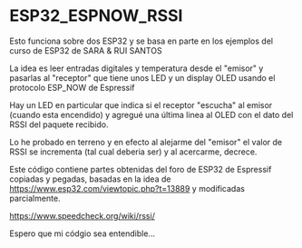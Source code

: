 # ESP32_ESPNOW_RSSI
Esto funciona sobre dos ESP32 y se basa en parte en los ejemplos del curso de ESP32 de SARA & RUI SANTOS

La idea es leer entradas digitales y temperatura desde el "emisor" y pasarlas al "receptor" que tiene unos LED y un display OLED usando el protocolo ESP_NOW de Espressif

Hay un LED en particular que indica si el receptor "escucha" al emisor (cuando esta encendido) y agregué una última linea al OLED con el dato del RSSI del paquete recibido.

Lo he probado en terreno y en efecto al alejarme del "emisor" el valor de RSSI se incrementa (tal cual deberia ser) y al acercarme, decrece.

Este código contiene partes obtenidas del foro de ESP32 de Espressif copiadas y pegadas, basadas en la idea de https://www.esp32.com/viewtopic.php?t=13889 y modificadas parcialmente.

https://www.speedcheck.org/wiki/rssi/

Espero que mi códgio sea entendible...
